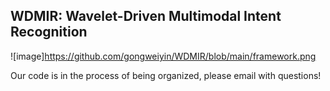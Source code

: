 ## WDMIR: Wavelet-Driven Multimodal Intent Recognition
![image]https://github.com/gongweiyin/WDMIR/blob/main/framework.png

Our code is in the process of being organized, please email with questions!
